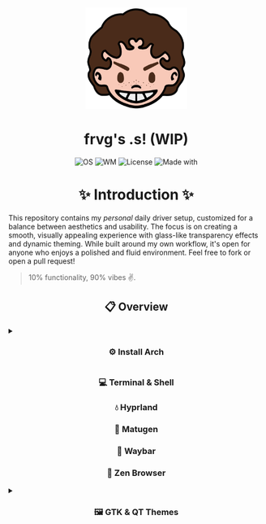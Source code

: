 <div align="center">
<img alt="Avatar Icon" src="./screens/avatar.png" width="200" height="200"/>
</div>
<h1 align="center">frvg's .s! (WIP)</h1>
<div align="center">
<img src="https://img.shields.io/badge/OS-Arch%20Linux-1793d1?style=flat-square&logo=linux&logoColor=ffffff" alt="OS" />
<img src="https://img.shields.io/badge/WM-Hyprland-885A89?style=flat-square&logo=wayland&logoColor=ffffff" alt="WM" />
<img src="https://img.shields.io/badge/License-GPL--3.0-52AA5E?style=flat-square&logo=googledocs&logoColor=ffffff" alt="License" />
<img src="https://img.shields.io/badge/Made%20With-Love-EB5E55?style=flat-square&logo=macys&logoColor=ffffff" alt="Made with" />
</div>

<h1 align="center"> ✨ Introduction ✨ </h1>
This repository contains my <em>personal</em> daily driver setup, customized for a balance between aesthetics and usability. The focus is on creating a smooth, visually appealing experience with glass-like transparency effects and dynamic theming. While built around my own workflow, it's open for anyone who enjoys a polished and fluid environment. Feel free to fork or open a pull request!

> 10% functionality, 90% vibes ✌️.

<summary><h2 align="center"> 📋 Overview </h2></summary>

<details>

<summary><h3 align="center"> ⚙️ Install Arch </h3></summary>

> did you read the word ***personal*** in the intro?

After making the Arch ISO bootable USB, plug in the notebook and turn it on while booting from the pendrive. In the Arch screen choose installation.

1. Set the keyboard layout

```
$ localectl list-keymaps	# will list all keymaps
$ loadkeys KEYMAP		# will load selected keymap
$ setfont ter-132b		# will set a font suitable for HiDPI screen
```

2. Connect to the internet

```
$ iwctl
[iwd]$ device list				# get wireless device name
[iwd]$ device DEVICE set-property Powered on	# turn device on
[iwd]$ station DEVICE scan			# turn scan on
[iwd]$ station DEVICE get-networks		# list networks
[iwd]$ station DEVICE connect NETWORK		# connect to network
[iwd]$ exit					# to exit
```
3. Set correct time

```
$ timedatectl list-timezones		# list timezones
$ timedatectl set-timezone TIMEZONE	# set timezone
$ timedatectl status			# check current RTC mode
$ timedatectl set-local-rtc BOOL	# change RTC mode (set as UTC)
$ timedatectl set-ntp BOOL		# start time sync daemon
```

4. Partition the disk and mount it

```
$ cfdisk	# will start the fdisk TUI
```

- delete all existing partitions
- create one for root and another for the efi, then a subvolume for root and home
```
---- /boot/efi
---- /
     |-> /@
     |-> /@home
```


5. Pacstrap core programs (linux stuff, kitty, fish, neovim)
6. Chroot into the system and symlink keyboard layout, language, and set time
7. Boot into the system.
8. pacman mirror
8. Bluetooth
9. Polkit
10. multilib repo
11. nvidia
12. paru
13. nbfc-linux
14. hyprland
15. uwsm
14. xdg-desktop-portal
15. zathura
16. zed
17. ollama
18. zen-browser & transparent-zen

<h4 align="center"> Programs </h4>
pacstrap
amd-ucode app2unit-git base-devel fish git kitty linux linux-firmware linux-lts neovim network-manager noto-fonts-emoji nvidia nvidia-utils pipewire pipewire-alsa pipewire-jack pipewire-pulse sudo uwsm
other
7zip bat blueman bluez bluez-libs bluez-utils brightnessctl cava dart-sass fastfetch ffmpeg ffmpegthumbnailer file-roller gimp github-cli glances google-earth-pro gpu-screen-recorder grim gvfs hyprland hyprlock hyprpicker hyprpolkitagent imagemagick lutris mako matugen-bin mpv nbfc-linux nm-connection-editor ollama poppler pwvucontrol python qbittorrent rnote satty slurp swww-git thunar thunar-archive-plugin thunar-media-tags-plugin thunar-vcs-plugin thunar-volman torzu-git tree-sitter ttf-firacode-nerd tumbler tumbler-extra-thumbnailers udiskie unrar vesktop-bin walker-bin wine winetricks wireplumber wl-clipboard xdg-desktop-portal-hyprland yt-dlp zathura zathura-cb zathura-pdf-poppler zathura-ps zed zen-browser-bin zoxide



</details>

<summary><h3 align="center"> 💻 Terminal & Shell </h3></summary>

<summary><h3 align="center"> 💧 Hyprland </h3></summary>

<summary><h3 align="center"> 🎨 Matugen </h3></summary>

<summary><h3 align="center"> 🧰 Waybar </h3></summary>


<summary><h3 align="center"> 🍃 Zen Browser </h3></summary>


<details>

<summary><h3 align="center"> 🖼️ GTK & QT Themes </h3></summary>


_comming soon_

<details>

<h1 align="center"> ✨ Showcase ✨ </h1>

<div align="center">

<img src="./screens/screen-firewatch.gif" alt="desktop with rainy firewatch game wallpaper">

</div>

<div align="center">

<img src="./screens/screen-grass.gif" alt="desktop with moving grass wallpaper">

</div>

<div align="center">

<img src="./screens/screen-moon.gif" alt="desktop with moving moon and clouds illustration wallpaper">

</div>

<h1 align="center"> ✨ Thank You Section ✨ </h1>

<h4>

❤️ [Matugen](https://github.com/InioX/matugen "give ini a star!") - A material you color generation tool.

</h4>

> shoutout to the giants whose shoulders I'm standing on 🙏.
